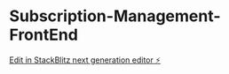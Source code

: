 # Subscription-Management-FrontEnd

[Edit in StackBlitz next generation editor ⚡️](https://stackblitz.com/~/github.com/brook-tesfa/Subscription-Management-FrontEnd)